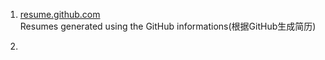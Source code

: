 1. [resume.github.com](https://github.com/resume/resume.github.com)         
Resumes generated using the GitHub informations(根据GitHub生成简历)

2. 